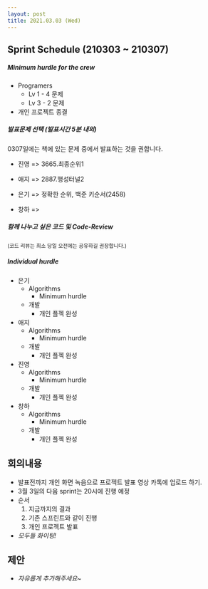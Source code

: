 ```yaml
---
layout: post
title: 2021.03.03 (Wed)
---
```


## Sprint Schedule (210303 ~ 210307)

##### _Minimum hurdle for the crew_

- Programers
  - Lv 1 - 4 문제
  - Lv 3 - 2 문제
- 개인 프로젝트 종결

##### _발표문제 선택 (발표시간 5분 내외)_

0307일에는 책에 있는 문제 중에서 발표하는 것을 권합니다.

- 진영 => 3665.최종순위1

- 애지 => 2887.행성터널2

- 은기 => 정확한 순위, 백준 키순서(2458) 

- 창하 =>

##### _함께 나누고 싶은 코드 및 Code-Review_

<small>(코드 리뷰는 최소 당일 오전에는 공유하길 권장합니다.)</small>

##### _Individual hurdle_

- 은기
  - Algorithms
    - Minimum hurdle
  - 개발
    - 개인 플젝 완성
- 애지
  - Algorithms
    - Minimum hurdle
  - 개발
    - 개인 플젝 완성
- 진영
  - Algorithms
    - Minimum hurdle
  - 개발
    - 개인 플젝 완성
- 창하
  - Algorithms
    - Minimum hurdle
  - 개발
    - 개인 플젝 완성

## 회의내용

- 발표전까지 개인 화면 녹음으로 프로젝트 발표 영상 카톡에 업로드 하기.
- 3월 3일의 다음 sprint는 20시에 진행 예정
- 순서
  1. 지금까지의 결과
  2. 기존 스프린트와 같이 진행
  3. 개인 프로젝트 발표
- _모두들 화이팅!_

## 제안

- _자유롭게 추가해주세요~_
